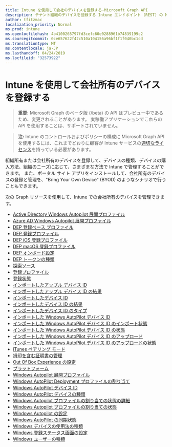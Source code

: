 ```yaml
---
title: Intune を使用して会社のデバイスを登録する-Microsoft Graph API
description: テナント組織のデバイスを登録する Intune エンドポイント (REST) の Microsoft graph API の一覧を示します。
author: tfitzmac
localization_priority: Normal
ms.prod: intune
ms.openlocfilehash: 4b4100265797fd3cefc60e0288961b74839199c2
ms.sourcegitcommit: 0ce657622f42c510a104156a96bf1f1f040bc1cd
ms.translationtype: MT
ms.contentlocale: ja-JP
ms.lasthandoff: 04/24/2019
ms.locfileid: "32573922"
---
```

# <a name="enroll-corporate-owned-devices-by-using-intune"></a>Intune を使用して会社所有のデバイスを登録する

> **重要:** Microsoft Graph のベータ版 (/beta) の API はプレビュー中であるため、変更されることがあります。 実稼働アプリケーションでこれらの API を使用することは、サポートされていません。

> **注:** Intune のコントロールおよびポリシーの構成に Microsoft Graph API を使用するには、これまでどおりに顧客が Intune サービスの[適切なライセンス](https://www.microsoft.com/en-us/cloud-platform/microsoft-intune-pricing)を持っている必要があります。

組織所有または会社所有のデバイスを登録して、デバイスの種類、デバイスの購入方法、組織のニーズに応じて、さまざまな方法で Intune で管理することができます。 また、ポータル サイト アプリをインストールして、会社所有のデバイスの登録と管理を、"Bring Your Own Device" (BYOD) のようなシナリオで行うこともできます。

次の Graph リソースを使用して、Intune での会社所有のデバイスを管理できます。

- [Active Directory Windows Autopilot 展開プロファイル](intune-enrollment-activedirectorywindowsautopilotdeploymentprofile.md)
- [Azure AD Windows Autopilot 展開プロファイル](intune-enrollment-azureadwindowsautopilotdeploymentprofile.md)
- [DEP 登録ベース プロファイル](intune-enrollment-depenrollmentbaseprofile.md)
- [DEP 登録プロファイル](intune-enrollment-depenrollmentprofile.md)
- [DEP iOS 登録プロファイル](intune-enrollment-depiosenrollmentprofile.md)
- [DEP macOS 登録プロファイル](intune-enrollment-depmacosenrollmentprofile.md)
- [DEP オンボード設定](intune-enrollment-deponboardingsetting.md)
- [DEP トークンの種類](intune-enrollment-deptokentype.md)
- [探索ソース](intune-enrollment-discoverysource.md)
- [登録プロファイル](intune-enrollment-enrollmentprofile.md)
- [登録状態](intune-enrollment-enrollmentstate.md)
- [インポートしたアップル デバイス ID](intune-enrollment-importedappledeviceidentity.md)
- [インポートしたアップル デバイス ID の結果](intune-enrollment-importedappledeviceidentityresult.md)
- [インポートしたデバイス ID ](intune-enrollment-importeddeviceidentity.md)
- [インポートしたデバイス ID の結果](intune-enrollment-importeddeviceidentityresult.md)
- [インポートしたデバイス ID のタイプ](intune-enrollment-importeddeviceidentitytype.md)
- [インポートした Windows AutoPilot デバイス ID](intune-enrollment-importedwindowsautopilotdeviceidentity.md)
- [インポートした Windows AutoPilot デバイス ID のインポート状態](intune-enrollment-importedwindowsautopilotdeviceidentityimportstatus.md)
- [インポートした Windows AutoPilot デバイス ID の状態](intune-enrollment-importedwindowsautopilotdeviceidentitystate.md)
- [インポートした Windows AutoPilot デバイス ID のアップロード](intune-enrollment-importedwindowsautopilotdeviceidentityupload.md)
- [インポートした Windows AutoPilot デバイス ID のアップロードの状態](intune-enrollment-importedwindowsautopilotdeviceidentityuploadstatus.md)
- [iTunes ペアリング モード](intune-enrollment-itunespairingmode.md)
- [拇印を含む証明書の管理](intune-enrollment-managementcertificatewiththumbprint.md)
- [Out Of Box Experience の設定](intune-enrollment-outofboxexperiencesettings.md)
- [プラットフォーム](intune-enrollment-platform.md)
- [Windows Autopilot 展開プロファイル](intune-enrollment-windowsautopilotdeploymentprofile.md)
- [Windows AutoPilot Deployment プロファイルの割り当て](intune-enrollment-windowsautopilotdeploymentprofileassignment.md)
- [Windows AutoPilot デバイス ID](intune-enrollment-windowsautopilotdeviceidentity.md)
- [Windows AutoPilot デバイスの種類](intune-enrollment-windowsautopilotdevicetype.md)
- [Windows Autopilot プロファイルの割り当ての状態の詳細](intune-enrollment-windowsautopilotprofileassignmentdetailedstatus.md)
- [Windows Autopilot プロファイルの割り当ての状態](intune-enrollment-windowsautopilotprofileassignmentstatus.md)
- [Windows Autopilot の設定](intune-enrollment-windowsautopilotsettings.md)
- [Windows AutoPilot の同期状態](intune-enrollment-windowsautopilotsyncstatus.md)
- [Windows デバイスの使用法の種類](intune-enrollment-windowsdeviceusagetype.md)
- [Windows 登録ステータス画面の設定](intune-enrollment-windowsenrollmentstatusscreensettings.md)
- [Windows ユーザーの種類](intune-enrollment-windowsusertype.md)
